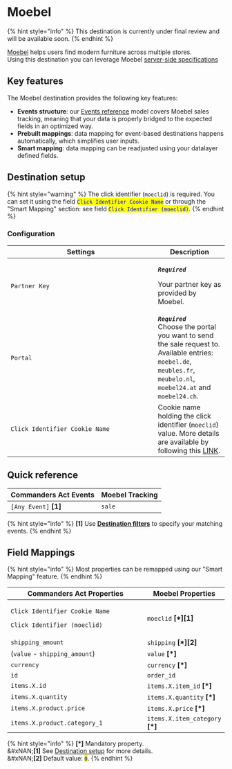 # Moebel

{% hint style="info" %}
This destination is currently under final review and will be available soon.
{% endhint %}

[Moebel](https://www.moebel.de/) helps users find modern furniture across multiple stores.\
Using this destination you can leverage Moebel [server-side specifications](https://partner-integration.moebel.de/sales-tracking/1/manual-server-side-integration.html)

## Key features

The Moebel destination provides the following key features:

* **Events structure**: our [Events reference](https://community.commandersact.com/platform-x/developers/tracking/events-reference) model covers Moebel sales tracking, meaning that your data is properly bridged to the expected fields in an optimized way.
* **Prebuilt mappings**: data mapping for event-based destinations happens automatically, which simplifies user inputs.
* **Smart mapping**: data mapping can be readjusted using your datalayer defined fields.&#x20;

## Destination setup

{% hint style="warning" %}
The click identifier (`moeclid`) is required. You can set it using the field <mark style="color:blue;">`Click Identifier Cookie Name`</mark> or through the "Smart Mapping" section: see field <mark style="color:blue;">`Click Identifier (moeclid)`</mark>.
{% endhint %}

### Configuration

<table><thead><tr><th width="325">Settings</th><th>Description</th></tr></thead><tbody><tr><td><code>Partner Key</code></td><td><p><em><strong><code>Required</code></strong></em></p><p>Your partner key as provided by Moebel.</p></td></tr><tr><td><code>Portal</code></td><td><em><strong><code>Required</code></strong></em><br>Choose the portal you want to send the sale request to. Available entries: <code>moebel.de</code>, <code>meubles.fr</code>, <code>meubelo.nl</code>, <code>moebel24.at</code> and <code>moebel24.ch</code>.</td></tr><tr><td><code>Click Identifier Cookie Name</code></td><td>Cookie name holding the click identifier (<code>moeclid</code>) value. More details are available by following this <a href="https://partner-integration.moebel.de/sales-tracking/1/manual-server-side-integration.html#_how_does_it_work">LINK</a>.</td></tr></tbody></table>

## Quick reference

| Commanders Act Events  | Moebel Tracking |
| ---------------------- | --------------- |
| `[Any Event]` **\[1]** | `sale`          |

{% hint style="info" %}
**\[1]** Use [**Destination filters**](https://doc.commandersact.com/features/destinations/destination-filters) to specify your matching events.
{% endhint %}

## Field Mappings

{% hint style="info" %}
Most properties can be remapped using our "Smart Mapping" feature.
{% endhint %}

<table><thead><tr><th width="352.6685580062746">Commanders Act Properties</th><th>Moebel Properties</th></tr></thead><tbody><tr><td><p><code>Click Identifier Cookie Name</code></p><p><code>Click Identifier (moeclid)</code></p></td><td><code>moeclid</code> <strong>[*][1]</strong></td></tr><tr><td><code>shipping_amount</code></td><td><code>shipping</code> <strong>[*][2]</strong></td></tr><tr><td>(<code>value</code> - <code>shipping_amount</code>)</td><td><code>value</code> <strong>[*]</strong></td></tr><tr><td><code>currency</code></td><td><code>currency</code> <strong>[*]</strong></td></tr><tr><td><code>id</code></td><td><code>order_id</code></td></tr><tr><td><code>items.X.id</code></td><td><code>items.X.item_id</code> <strong>[*]</strong></td></tr><tr><td><code>items.X.quantity</code></td><td><code>items.X.quantity</code> <strong>[*]</strong></td></tr><tr><td><code>items.X.product.price</code></td><td><code>items.X.price</code> <strong>[*]</strong></td></tr><tr><td><code>items.X.product.category_1</code></td><td><code>items.X.item_category</code> <strong>[*]</strong></td></tr></tbody></table>

{% hint style="info" %}
**\[\*]** Mandatory property.\
&#xNAN;**\[1]** See [Destination setup](moebel.md#destination-setup) for more details.\
&#xNAN;**\[2]** Default value: <mark style="color:blue;">`0`</mark>.
{% endhint %}
